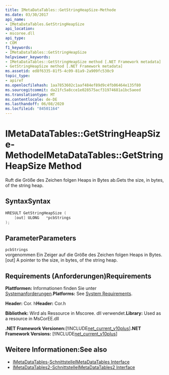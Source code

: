 ```yaml
---
title: IMetaDataTables::GetStringHeapSize-Methode
ms.date: 03/30/2017
api_name:
- IMetaDataTables.GetStringHeapSize
api_location:
- mscoree.dll
api_type:
- COM
f1_keywords:
- IMetaDataTables::GetStringHeapSize
helpviewer_keywords:
- IMetaDataTables::GetStringHeapSize method [.NET Framework metadata]
- GetStringHeapSize method [.NET Framework metadata]
ms.assetid: ed8f6335-81f5-4c09-81a9-2a909fc530c9
topic_type:
- apiref
ms.openlocfilehash: 1aa7853602c1aaf484ef89d9c4fb06464e135f80
ms.sourcegitcommit: da21fc5a8cce1e028575acf31974681a1bc5aeed
ms.translationtype: MT
ms.contentlocale: de-DE
ms.lasthandoff: 06/08/2020
ms.locfileid: "84501164"
---
```

# <a name="imetadatatablesgetstringheapsize-method"></a><span data-ttu-id="3eeb3-102">IMetaDataTables::GetStringHeapSize-Methode</span><span class="sxs-lookup"><span data-stu-id="3eeb3-102">IMetaDataTables::GetStringHeapSize Method</span></span>
<span data-ttu-id="3eeb3-103">Ruft die Größe des Zeichen folgen Heaps in Bytes ab.</span><span class="sxs-lookup"><span data-stu-id="3eeb3-103">Gets the size, in bytes, of the string heap.</span></span>  
  
## <a name="syntax"></a><span data-ttu-id="3eeb3-104">Syntax</span><span class="sxs-lookup"><span data-stu-id="3eeb3-104">Syntax</span></span>  
  
```cpp  
HRESULT GetStringHeapSize (  
    [out] ULONG   *pcbStrings  
);  
```  
  
## <a name="parameters"></a><span data-ttu-id="3eeb3-105">Parameter</span><span class="sxs-lookup"><span data-stu-id="3eeb3-105">Parameters</span></span>  
 `pcbStrings`  
 <span data-ttu-id="3eeb3-106">vorgenommen Ein Zeiger auf die Größe des Zeichen folgen Heaps in Bytes.</span><span class="sxs-lookup"><span data-stu-id="3eeb3-106">[out] A pointer to the size, in bytes, of the string heap.</span></span>  
  
## <a name="requirements"></a><span data-ttu-id="3eeb3-107">Requirements (Anforderungen)</span><span class="sxs-lookup"><span data-stu-id="3eeb3-107">Requirements</span></span>  
 <span data-ttu-id="3eeb3-108">**Plattformen:** Informationen finden Sie unter [Systemanforderungen](../../get-started/system-requirements.md).</span><span class="sxs-lookup"><span data-stu-id="3eeb3-108">**Platforms:** See [System Requirements](../../get-started/system-requirements.md).</span></span>  
  
 <span data-ttu-id="3eeb3-109">**Header:** Cor. h</span><span class="sxs-lookup"><span data-stu-id="3eeb3-109">**Header:** Cor.h</span></span>  
  
 <span data-ttu-id="3eeb3-110">**Bibliothek:** Wird als Ressource in Mscoree. dll verwendet.</span><span class="sxs-lookup"><span data-stu-id="3eeb3-110">**Library:** Used as a resource in MsCorEE.dll</span></span>  
  
 <span data-ttu-id="3eeb3-111">**.NET Framework Versionen:**[!INCLUDE[net_current_v10plus](../../../../includes/net-current-v10plus-md.md)]</span><span class="sxs-lookup"><span data-stu-id="3eeb3-111">**.NET Framework Versions:** [!INCLUDE[net_current_v10plus](../../../../includes/net-current-v10plus-md.md)]</span></span>  
  
## <a name="see-also"></a><span data-ttu-id="3eeb3-112">Weitere Informationen:</span><span class="sxs-lookup"><span data-stu-id="3eeb3-112">See also</span></span>

- [<span data-ttu-id="3eeb3-113">IMetaDataTables-Schnittstelle</span><span class="sxs-lookup"><span data-stu-id="3eeb3-113">IMetaDataTables Interface</span></span>](imetadatatables-interface.md)
- [<span data-ttu-id="3eeb3-114">IMetaDataTables2-Schnittstelle</span><span class="sxs-lookup"><span data-stu-id="3eeb3-114">IMetaDataTables2 Interface</span></span>](imetadatatables2-interface.md)
